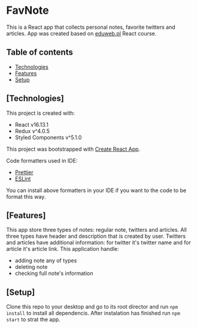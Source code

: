 # FavNote

This is a React app that collects personal notes, favorite twitters and articles. App was created based on [eduweb.pl](https://eduweb.pl/sciezki/react) React course.

## Table of contents

- [Technologies](#technologies)
- [Features](#features)
- [Setup](#setup)

## [Technologies]

This project is created with:

- React v16.13.1
- Redux v^4.0.5
- Styled Components v^5.1.0

This project was bootstrapped with [Create React App](https://github.com/facebook/create-react-app).

Code formatters used in IDE:

- [Prettier](https://prettier.io/)
- [ESLint](https://eslint.org/)

You can install above formatters in your IDE if you want to the code to be format this way.

## [Features]

This app store three types of notes: regular note, twitters and articles. All three types have header and description that is created by user. Twitters and articles have additional information: for twitter it's twitter name and for article it's article link. This application handle:

- adding note any of types
- deleting note
- checking full note's information

## [Setup]

Clone this repo to your desktop and go to its root director and run `npm install` to install all dependencis. After instalation has finished run `npm start` to strat the app.
